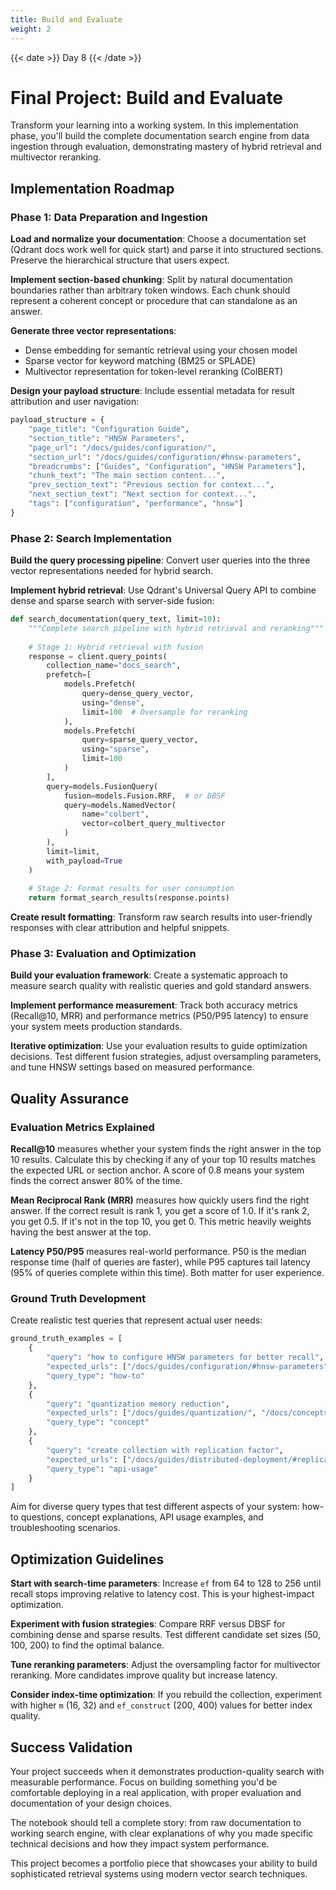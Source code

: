 ```yaml
---
title: Build and Evaluate
weight: 2
---
```


{{< date >}} Day 8 {{< /date >}}

# Final Project: Build and Evaluate

Transform your learning into a working system. In this implementation phase, you'll build the complete documentation search engine from data ingestion through evaluation, demonstrating mastery of hybrid retrieval and multivector reranking.

## Implementation Roadmap

### Phase 1: Data Preparation and Ingestion

**Load and normalize your documentation**: Choose a documentation set (Qdrant docs work well for quick start) and parse it into structured sections. Preserve the hierarchical structure that users expect.

**Implement section-based chunking**: Split by natural documentation boundaries rather than arbitrary token windows. Each chunk should represent a coherent concept or procedure that can standalone as an answer.

**Generate three vector representations**:
- Dense embedding for semantic retrieval using your chosen model
- Sparse vector for keyword matching (BM25 or SPLADE)
- Multivector representation for token-level reranking (ColBERT)

**Design your payload structure**: Include essential metadata for result attribution and user navigation:

```python
payload_structure = {
    "page_title": "Configuration Guide",
    "section_title": "HNSW Parameters", 
    "page_url": "/docs/guides/configuration/",
    "section_url": "/docs/guides/configuration/#hnsw-parameters",
    "breadcrumbs": ["Guides", "Configuration", "HNSW Parameters"],
    "chunk_text": "The main section content...",
    "prev_section_text": "Previous section for context...",
    "next_section_text": "Next section for context...",
    "tags": ["configuration", "performance", "hnsw"]
}
```

### Phase 2: Search Implementation

**Build the query processing pipeline**: Convert user queries into the three vector representations needed for hybrid search.

**Implement hybrid retrieval**: Use Qdrant's Universal Query API to combine dense and sparse search with server-side fusion:

```python
def search_documentation(query_text, limit=10):
    """Complete search pipeline with hybrid retrieval and reranking"""
    
    # Stage 1: Hybrid retrieval with fusion
    response = client.query_points(
        collection_name="docs_search",
        prefetch=[
            models.Prefetch(
                query=dense_query_vector,
                using="dense", 
                limit=100  # Oversample for reranking
            ),
            models.Prefetch(
                query=sparse_query_vector,
                using="sparse",
                limit=100
            )
        ],
        query=models.FusionQuery(
            fusion=models.Fusion.RRF,  # or DBSF
            query=models.NamedVector(
                name="colbert",
                vector=colbert_query_multivector
            )
        ),
        limit=limit,
        with_payload=True
    )
    
    # Stage 2: Format results for user consumption
    return format_search_results(response.points)
```

**Create result formatting**: Transform raw search results into user-friendly responses with clear attribution and helpful snippets.

### Phase 3: Evaluation and Optimization

**Build your evaluation framework**: Create a systematic approach to measure search quality with realistic queries and gold standard answers.

**Implement performance measurement**: Track both accuracy metrics (Recall@10, MRR) and performance metrics (P50/P95 latency) to ensure your system meets production standards.

**Iterative optimization**: Use your evaluation results to guide optimization decisions. Test different fusion strategies, adjust oversampling parameters, and tune HNSW settings based on measured performance.

## Quality Assurance

### Evaluation Metrics Explained

**Recall@10** measures whether your system finds the right answer in the top 10 results. Calculate this by checking if any of your top 10 results matches the expected URL or section anchor. A score of 0.8 means your system finds the correct answer 80% of the time.

**Mean Reciprocal Rank (MRR)** measures how quickly users find the right answer. If the correct result is rank 1, you get a score of 1.0. If it's rank 2, you get 0.5. If it's not in the top 10, you get 0. This metric heavily weights having the best answer at the top.

**Latency P50/P95** measures real-world performance. P50 is the median response time (half of queries are faster), while P95 captures tail latency (95% of queries complete within this time). Both matter for user experience.

### Ground Truth Development

Create realistic test queries that represent actual user needs:

```python
ground_truth_examples = [
    {
        "query": "how to configure HNSW parameters for better recall",
        "expected_urls": ["/docs/guides/configuration/#hnsw-parameters"],
        "query_type": "how-to"
    },
    {
        "query": "quantization memory reduction",
        "expected_urls": ["/docs/guides/quantization/", "/docs/concepts/optimization/"],
        "query_type": "concept"
    },
    {
        "query": "create collection with replication factor",
        "expected_urls": ["/docs/guides/distributed-deployment/#replication-factor"],
        "query_type": "api-usage"
    }
]
```

Aim for diverse query types that test different aspects of your system: how-to questions, concept explanations, API usage examples, and troubleshooting scenarios.

## Optimization Guidelines

**Start with search-time parameters**: Increase `ef` from 64 to 128 to 256 until recall stops improving relative to latency cost. This is your highest-impact optimization.

**Experiment with fusion strategies**: Compare RRF versus DBSF for combining dense and sparse results. Test different candidate set sizes (50, 100, 200) to find the optimal balance.

**Tune reranking parameters**: Adjust the oversampling factor for multivector reranking. More candidates improve quality but increase latency.

**Consider index-time optimization**: If you rebuild the collection, experiment with higher `m` (16, 32) and `ef_construct` (200, 400) values for better index quality.

## Success Validation

Your project succeeds when it demonstrates production-quality search with measurable performance. Focus on building something you'd be comfortable deploying in a real application, with proper evaluation and documentation of your design choices.

The notebook should tell a complete story: from raw documentation to working search engine, with clear explanations of why you made specific technical decisions and how they impact system performance.

This project becomes a portfolio piece that showcases your ability to build sophisticated retrieval systems using modern vector search techniques. 